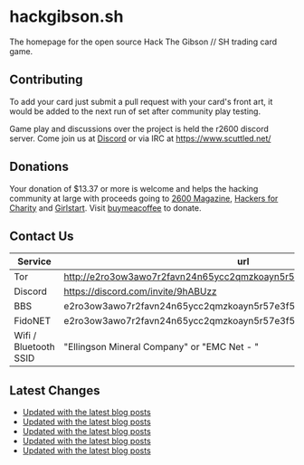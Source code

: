 # hackgibson.sh
The homepage for the open source Hack The Gibson // SH trading card game.


## Contributing

To add your card just submit a pull request with your card's front art, it would be added to the next run of set after community play testing.

Game play and discussions over the project is held the r2600 discord server. Come join us at [Discord](https://discord.com/invite/9hABUzz) or via IRC at https://www.scuttled.net/


## Donations

Your donation of $13.37 or more is welcome and helps the hacking community at large with proceeds going to [2600 Magazine](https://2600.com/), [Hackers for Charity](https://hackersforcharity.org) and [Girlstart](https://girlstart.org).  Visit [buymeacoffee](https://www.buymeacoffee.com/hackgibson.sh) to donate.


## Contact Us

Service | url
-|-
Tor | http://e2ro3ow3awo7r2favn24n65ycc2qmzkoayn5r57e3f56nvjwdcgg32ad.onion
Discord | https://discord.com/invite/9hABUzz
BBS | e2ro3ow3awo7r2favn24n65ycc2qmzkoayn5r57e3f56nvjwdcgg32ad.onion:23
FidoNET | e2ro3ow3awo7r2favn24n65ycc2qmzkoayn5r57e3f56nvjwdcgg32ad.onion:24554
Wifi / Bluetooth SSID | "Ellingson Mineral Company" or "EMC Net - <fidonet address>"

## Latest Changes
<!-- BLOG-POST-LIST:START -->
- [Updated with the latest blog posts](https://github.com/DFW2600/hackgibson.sh/commit/7188b43e81a10155cf71cf001c03b58a848d4856)
- [Updated with the latest blog posts](https://github.com/DFW2600/hackgibson.sh/commit/f9f3965bd6afcc7d40b73a0273e6fffd0c585530)
- [Updated with the latest blog posts](https://github.com/DFW2600/hackgibson.sh/commit/fc30ca1705f0f7b298ae628bc97b386f28fda1ce)
- [Updated with the latest blog posts](https://github.com/DFW2600/hackgibson.sh/commit/fcaafae98aad2a4816da51c37cf7912bb7598c58)
- [Updated with the latest blog posts](https://github.com/DFW2600/hackgibson.sh/commit/0cac439c031fbd6f212eefcbb2e36bc6057bdfb6)
<!-- BLOG-POST-LIST:END -->
